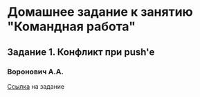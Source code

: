# Домашнее задание к занятию "Командная работа"
## Задание 1. Конфликт при push'е
### Воронович А.А.

[Ссылка](https://github.com/netology-code/git-homeworks/tree/master/remote#%D0%B7%D0%B0%D0%B4%D0%B0%D1%87%D0%B0-1---%D0%BA%D0%BE%D0%BD%D1%84%D0%BB%D0%B8%D0%BA%D1%82-%D0%BF%D1%80%D0%B8-push%D0%B5) на задание
